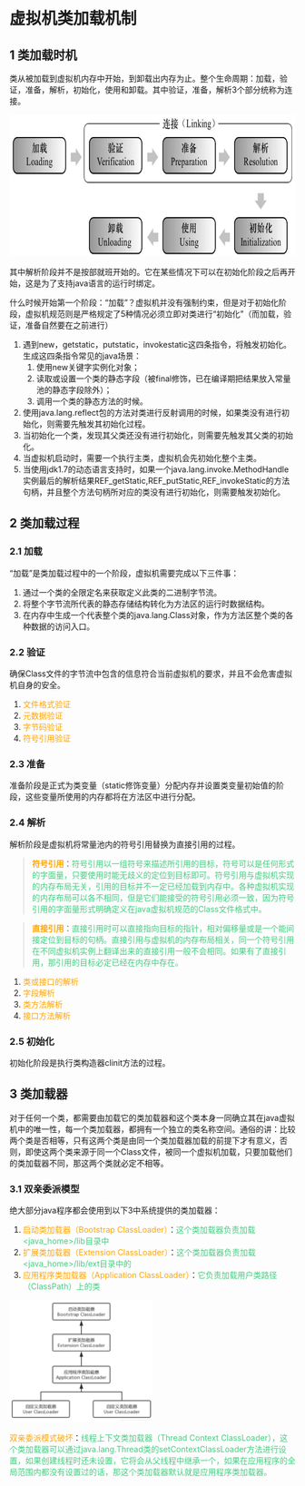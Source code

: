 # 虚拟机类加载机制
## 1  类加载时机
<p>类从被加载到虚拟机内存中开始，到卸载出内存为止。整个生命周期：加载，验证，准备，解析，初始化，使用和卸载。其中验证，准备，解析3个部分统称为连接。</p>
<img src="../image/类生命周期.png" width="800" height="250"></img>
<p>其中解析阶段并不是按部就班开始的。它在某些情况下可以在初始化阶段之后再开始，这是为了支持java语言的运行时绑定。</p>
<p>什么时候开始第一个阶段：“加载”？虚拟机并没有强制约束，但是对于初始化阶段，虚拟机规范则是严格规定了5种情况必须立即对类进行“初始化”（而加载，验证，准备自然要在之前进行）</p>  

1. 遇到new，getstatic，putstatic，invokestatic这四条指令，将触发初始化。生成这四条指令常见的java场景：
    1. 使用new关键字实例化对象；
    2. 读取或设置一个类的静态字段（被final修饰，已在编译期把结果放入常量池的静态字段除外）；
    3. 调用一个类的静态方法的时候。  
2. 使用java.lang.reflect包的方法对类进行反射调用的时候，如果类没有进行初始化，则需要先触发其初始化过程。
3. 当初始化一个类，发现其父类还没有进行初始化，则需要先触发其父类的初始化。
4. 当虚拟机启动时，需要一个执行主类，虚拟机会先初始化整个主类。
5. 当使用jdk1.7的动态语言支持时，如果一个java.lang.invoke.MethodHandle实例最后的解析结果REF_getStatic,REF_putStatic,REF_invokeStatic的方法句柄，并且整个方法句柄所对应的类没有进行初始化，则需要触发初始化。

## 2  类加载过程
### 2.1  加载
“加载”是类加载过程中的一个阶段，虚拟机需要完成以下三件事：  

1. 通过一个类的全限定名来获取定义此类的二进制字节流。
2. 将整个字节流所代表的静态存储结构转化为方法区的运行时数据结构。
3. 在内存中生成一个代表整个类的java.lang.Class对象，作为方法区整个类的各种数据的访问入口。

### 2.2 验证
确保Class文件的字节流中包含的信息符合当前虚拟机的要求，并且不会危害虚拟机自身的安全。
1. <font color="#FFA500">文件格式验证</font>
2. <font color="#FFA500">元数据验证</font>
3. <font color="#FFA500">字节码验证</font>
4. <font color="#FFA500">符号引用验证</font>

### 2.3  准备
准备阶段是正式为类变量（static修饰变量）分配内存并设置类变量初始值的阶段，这些变量所使用的内存都将在方法区中进行分配。

### 2.4  解析
解析阶段是虚拟机将常量池内的符号引用替换为直接引用的过程。
><font color="#FFA500">**符号引用**</font>：<font color="#43CD80">符号引用以一组符号来描述所引用的目标，符号可以是任何形式的字面量，只要使用时能无歧义的定位到目标即可。符号引用与虚拟机实现的内存布局无关，引用的目标并不一定已经加载到内存中。各种虚拟机实现的内存布局可以各不相同，但是它们能接受的符号引用必须一致，因为符号引用的字面量形式明确定义在java虚拟机规范的Class文件格式中。</font><br/>

><font color="#FFA500">**直接引用**</font>：<font color="#43CD80">直接引用时可以直接指向目标的指针，相对偏移量或是一个能间接定位到目标的句柄。直接引用与虚拟机的内存布局相关，同一个符号引用在不同虚拟机实例上翻译出来的直接引用一般不会相同。如果有了直接引用，那引用的目标必定已经在内存中存在。</font>
  
1. <font color="#FFA500">类或接口的解析</font>
2. <font color="#FFA500">字段解析</font>
3. <font color="#FFA500">类方法解析</font>
4. <font color="#FFA500">接口方法解析</font>

### 2.5  初始化
初始化阶段是执行类构造器clinit方法的过程。

## 3  类加载器
对于任何一个类，都需要由加载它的类加载器和这个类本身一同确立其在java虚拟机中的唯一性，每一个类加载器，都拥有一个独立的类名称空间。通俗的讲：比较两个类是否相等，只有这两个类是由同一个类加载器加载的前提下才有意义，否则，即使这两个类来源于同一个Class文件，被同一个虚拟机加载，只要加载他们的类加载器不同，那这两个类就必定不相等。
### 3.1  双亲委派模型
绝大部分java程序都会使用到以下3中系统提供的类加载器：  

1. <font color="#FFA500">启动类加载器（Bootstrap ClassLoader）</font>：<font color="#43CD80">这个类加载器负责加载<java_home>/lib目录中</font>
2. <font color="#FFA500">扩展类加载器（Extension ClassLoader）</font>：<font color="#43CD80">这个类加载器负责加载<java_home>/lib/ext目录中的</font>
3. <font color="#FFA500">应用程序类加载器（Application ClassLoader）</font>：<font color="#43CD80">它负责加载用户类路径（ClassPath）上的类  </font>
  
<img src="../image/双亲委派.png" width="50%"></img>

<p><font color="#FFA500">双亲委派模式破坏</font>：<font color="#43CD80">线程上下文类加载器（Thread Context ClassLoader），这个类加载器可以通过java.lang.Thread类的setContextClassLoader方法进行设置，如果创建线程时还未设置，它将会从父线程中继承一个，如果在应用程序的全局范围内都没有设置过的话，那这个类加载器默认就是应用程序类加载器。</font></p>